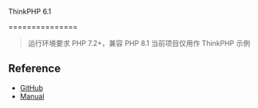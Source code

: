 ThinkPHP 6.1

===============

> 运行环境要求 PHP 7.2+，兼容 PHP 8.1
> 当前项目仅用作 ThinkPHP 示例

## Reference

- [GitHub](https://github.com/top-think/framework/releases)
- [Manual](https://www.kancloud.cn/manual/thinkphp6_0/1037479)
